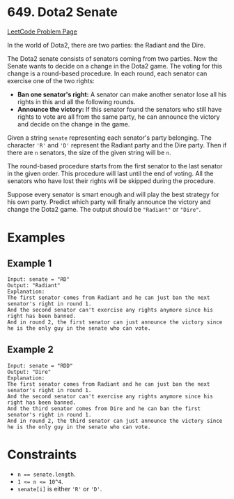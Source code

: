 # 649. Dota2 Senate

[LeetCode Problem Page](https://leetcode.com/problems/dota2-senate)

In the world of Dota2, there are two parties: the Radiant and the Dire.

The Dota2 senate consists of senators coming from two parties. Now the Senate
wants to decide on a change in the Dota2 game. The voting for this change is a
round-based procedure. In each round, each senator can exercise one of the two
rights:

- **Ban one senator's right:** A senator can make another senator lose all his
  rights in this and all the following rounds.
- **Announce the victory:** If this senator found the senators who still have
  rights to vote are all from the same party, he can announce the victory and
  decide on the change in the game.

Given a string `senate` representing each senator's party belonging. The
character `'R'` and `'D'` represent the Radiant party and the Dire party. Then
if there are `n` senators, the size of the given string will be `n`.

The round-based procedure starts from the first senator to the last senator in
the given order. This procedure will last until the end of voting. All the
senators who have lost their rights will be skipped during the procedure.

Suppose every senator is smart enough and will play the best strategy for his
own party. Predict which party will finally announce the victory and change the
Dota2 game. The output should be `"Radiant"` or `"Dire"`.

# Examples

## Example 1

```text
Input: senate = "RD"
Output: "Radiant"
Explanation:
The first senator comes from Radiant and he can just ban the next senator's right in round 1.
And the second senator can't exercise any rights anymore since his right has been banned.
And in round 2, the first senator can just announce the victory since he is the only guy in the senate who can vote.
```

## Example 2

```text
Input: senate = "RDD"
Output: "Dire"
Explanation:
The first senator comes from Radiant and he can just ban the next senator's right in round 1.
And the second senator can't exercise any rights anymore since his right has been banned.
And the third senator comes from Dire and he can ban the first senator's right in round 1.
And in round 2, the third senator can just announce the victory since he is the only guy in the senate who can vote.
```

# Constraints

- `n == senate.length`.
- `1 <= n <= 10^4`.
- `senate[i]` is either `'R'` or `'D'`.
